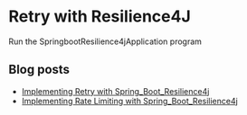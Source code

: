 # Retry with Resilience4J

Run the SpringbootResilience4jApplication program

## Blog posts

* [Implementing Retry with Spring_Boot_Resilience4j](https://reflectoring.io/retry-with-springboot-resilience4j/)
* [Implementing Rate Limiting with Spring_Boot_Resilience4j](https://reflectoring.io/rate-limiting-with-springboot-resilience4j/)
